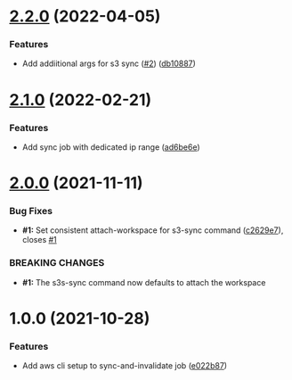 # [2.2.0](https://github.com/trustedshops-public/circleci-orb-cloudfront-s3-deploy/compare/2.1.0...2.2.0) (2022-04-05)


### Features

* Add addiitional args for s3 sync ([#2](https://github.com/trustedshops-public/circleci-orb-cloudfront-s3-deploy/issues/2)) ([db10887](https://github.com/trustedshops-public/circleci-orb-cloudfront-s3-deploy/commit/db10887778c8654b8ecf8cd2e84963752c472e78))

# [2.1.0](https://github.com/trustedshops-public/circleci-orb-cloudfront-s3-deploy/compare/2.0.0...2.1.0) (2022-02-21)


### Features

* Add sync job with dedicated ip range ([ad6be6e](https://github.com/trustedshops-public/circleci-orb-cloudfront-s3-deploy/commit/ad6be6ef88cf7d539cebe992fc76a2eae13580c6))

# [2.0.0](https://github.com/trustedshops-public/circleci-orb-cloudfront-s3-deploy/compare/1.0.0...2.0.0) (2021-11-11)


### Bug Fixes

* **#1:** Set consistent attach-workspace for s3-sync command ([c2629e7](https://github.com/trustedshops-public/circleci-orb-cloudfront-s3-deploy/commit/c2629e77567f293b4843d3bf4565aec7550788dc)), closes [#1](https://github.com/trustedshops-public/circleci-orb-cloudfront-s3-deploy/issues/1)


### BREAKING CHANGES

* **#1:** The s3s-sync command now defaults to attach the workspace

# 1.0.0 (2021-10-28)


### Features

* Add aws cli setup to sync-and-invalidate job ([e022b87](https://github.com/trustedshops-public/circleci-orb-cloudfront-s3-deploy/commit/e022b87dca769d2abb1d2158e81384c5c52a6830))
